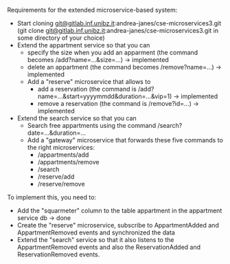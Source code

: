 Requirements for the extended microservice-based system:

- Start cloning git@gitlab.inf.unibz.it:andrea-janes/cse-microservices3.git (git clone git@gitlab.inf.unibz.it:andrea-janes/cse-microservices3.git in some directory of your choice)
- Extend the appartment service so that you can
  - specify the size when you add an apparment (the command becomes /add?name=...&size=...) -> implemented
  - delete an appartment (the command becomes /remove?name=...) -> implemented
  - Add a "reserve" microservice that allows to
    - add a reservation (the command is /add?name=...&start=yyyymmdd&duration=...&vip=1) -> implemented
    - remove a reservation (the command is /remove?id=...) -> implemented
- Extend the search service so that you can 
  - Search free appartments using the command /search?date=...&duration=...
  - Add a "gateway" microservice that forwards these five commands to the right microservices:
      - /appartments/add
      - /appartments/remove
      - /search
      - /reserve/add
      - /reserve/remove


To implement this, you need to:

- Add the "squarmeter" column to the table appartment in the appartment service db -> done
- Create the "reserve" microservice, subscribe to AppartmentAdded and AppartmentRemoved events and synchronized the data
- Extend the "search" service so that it also listens to the AppartmentRemoved events and also the ReservationAdded and ReservationRemoved events.
